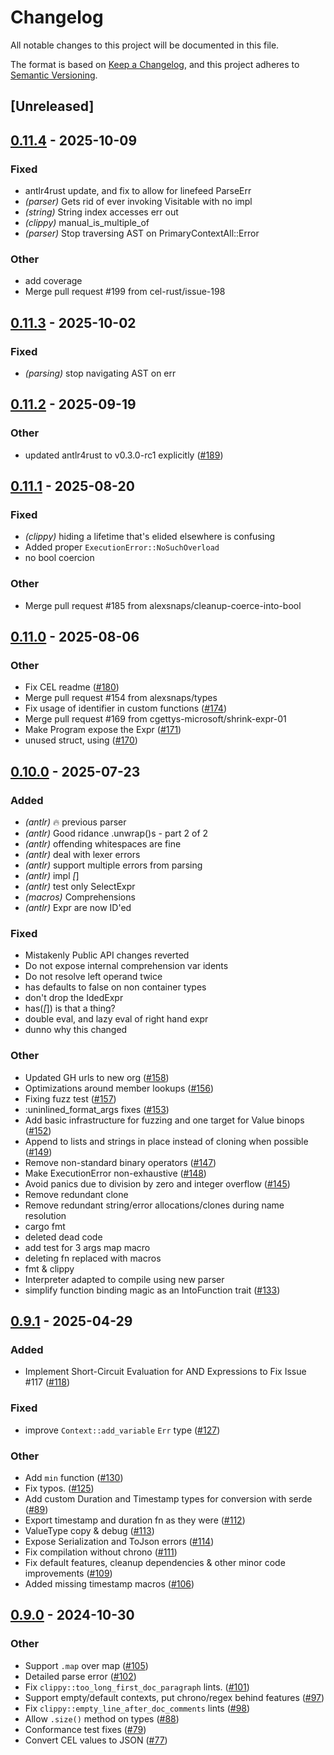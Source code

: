 # Changelog

All notable changes to this project will be documented in this file.

The format is based on [Keep a Changelog](https://keepachangelog.com/en/1.0.0/),
and this project adheres to [Semantic Versioning](https://semver.org/spec/v2.0.0.html).

## [Unreleased]

## [0.11.4](https://github.com/cel-rust/cel-rust/compare/cel-v0.11.3...cel-v0.11.4) - 2025-10-09

### Fixed

- antlr4rust update, and fix to allow for linefeed ParseErr
- *(parser)* Gets rid of ever invoking Visitable with no impl
- *(string)* String index accesses err out
- *(clippy)* manual_is_multiple_of
- *(parser)* Stop traversing AST on PrimaryContextAll::Error

### Other

- add coverage
- Merge pull request #199 from cel-rust/issue-198

## [0.11.3](https://github.com/cel-rust/cel-rust/compare/cel-v0.11.2...cel-v0.11.3) - 2025-10-02

### Fixed

- *(parsing)* stop navigating AST on err

## [0.11.2](https://github.com/cel-rust/cel-rust/compare/cel-v0.11.1...cel-v0.11.2) - 2025-09-19

### Other

- updated antlr4rust to v0.3.0-rc1 explicitly ([#189](https://github.com/cel-rust/cel-rust/pull/189))

## [0.11.1](https://github.com/cel-rust/cel-rust/compare/cel-v0.11.0...cel-v0.11.1) - 2025-08-20

### Fixed

- *(clippy)* hiding a lifetime that's elided elsewhere is confusing
- Added proper `ExecutionError::NoSuchOverload`
- no bool coercion

### Other

- Merge pull request #185 from alexsnaps/cleanup-coerce-into-bool

## [0.11.0](https://github.com/cel-rust/cel-rust/compare/cel-v0.10.0...cel-v0.11.0) - 2025-08-06

### Other

- Fix CEL readme ([#180](https://github.com/cel-rust/cel-rust/pull/180))
- Merge pull request #154 from alexsnaps/types
- Fix usage of identifier in custom functions ([#174](https://github.com/cel-rust/cel-rust/pull/174))
- Merge pull request #169 from cgettys-microsoft/shrink-expr-01
- Make Program expose the Expr ([#171](https://github.com/cel-rust/cel-rust/pull/171))
- unused struct, using ([#170](https://github.com/cel-rust/cel-rust/pull/170))

## [0.10.0](https://github.com/cel-rust/cel-rust/compare/cel-interpreter-v0.9.1...cel-interpreter-v0.10.0) - 2025-07-23

### Added

- *(antlr)* 🔥 previous parser
- *(antlr)* Good ridance .unwrap()s - part 2 of 2
- *(antlr)* offending whitespaces are fine
- *(antlr)* deal with lexer errors
- *(antlr)* support multiple errors from parsing
- *(antlr)* impl _[_]
- *(antlr)* test only SelectExpr
- *(macros)* Comprehensions
- *(antlr)* Expr are now ID'ed

### Fixed

- Mistakenly Public API changes reverted
- Do not expose internal comprehension var idents
- Do not resolve left operand twice
- has defaults to false on non container types
- don't drop the IdedExpr
- has(_[_]) is that a thing?
- double eval, and lazy eval of right hand expr
- dunno why this changed

### Other

- Updated GH urls to new org ([#158](https://github.com/cel-rust/cel-rust/pull/158))
- Optimizations around member lookups ([#156](https://github.com/cel-rust/cel-rust/pull/156))
- Fixing fuzz test ([#157](https://github.com/cel-rust/cel-rust/pull/157))
- :uninlined_format_args fixes ([#153](https://github.com/cel-rust/cel-rust/pull/153))
- Add basic infrastructure for fuzzing and one target for Value binops ([#152](https://github.com/cel-rust/cel-rust/pull/152))
- Append to lists and strings in place instead of cloning when possible ([#149](https://github.com/cel-rust/cel-rust/pull/149))
- Remove non-standard binary operators ([#147](https://github.com/cel-rust/cel-rust/pull/147))
- Make ExecutionError non-exhaustive ([#148](https://github.com/cel-rust/cel-rust/pull/148))
- Avoid panics due to division by zero and integer overflow ([#145](https://github.com/cel-rust/cel-rust/pull/145))
- Remove redundant clone
- Remove redundant string/error allocations/clones during name resolution
- cargo fmt
- deleted dead code
- add test for 3 args map macro
- deleting fn replaced with macros
- fmt & clippy
- Interpreter adapted to compile using new parser
- simplify function binding magic as an IntoFunction trait ([#133](https://github.com/cel-rust/cel-rust/pull/133))

## [0.9.1](https://github.com/cel-rust/cel-rust/compare/cel-interpreter-v0.9.0...cel-interpreter-v0.9.1) - 2025-04-29

### Added

- Implement Short-Circuit Evaluation for AND Expressions to Fix Issue #117 ([#118](https://github.com/cel-rust/cel-rust/pull/118))

### Fixed

- improve `Context::add_variable` `Err` type ([#127](https://github.com/cel-rust/cel-rust/pull/127))

### Other

- Add `min` function ([#130](https://github.com/cel-rust/cel-rust/pull/130))
- Fix typos. ([#125](https://github.com/cel-rust/cel-rust/pull/125))
- Add custom Duration and Timestamp types for conversion with serde ([#89](https://github.com/cel-rust/cel-rust/pull/89))
- Export timestamp and duration fn as they were ([#112](https://github.com/cel-rust/cel-rust/pull/112))
- ValueType copy & debug ([#113](https://github.com/cel-rust/cel-rust/pull/113))
- Expose Serialization and ToJson errors ([#114](https://github.com/cel-rust/cel-rust/pull/114))
- Fix compilation without chrono ([#111](https://github.com/cel-rust/cel-rust/pull/111))
- Fix default features, cleanup dependencies & other minor code improvements ([#109](https://github.com/cel-rust/cel-rust/pull/109))
- Added missing timestamp macros ([#106](https://github.com/cel-rust/cel-rust/pull/106))

## [0.9.0](https://github.com/cel-rust/cel-rust/compare/cel-interpreter-v0.8.1...cel-interpreter-v0.9.0) - 2024-10-30

### Other

- Support `.map` over map ([#105](https://github.com/cel-rust/cel-rust/pull/105))
- Detailed parse error ([#102](https://github.com/cel-rust/cel-rust/pull/102))
- Fix `clippy::too_long_first_doc_paragraph` lints. ([#101](https://github.com/cel-rust/cel-rust/pull/101))
- Support empty/default contexts, put chrono/regex behind features ([#97](https://github.com/cel-rust/cel-rust/pull/97))
- Fix `clippy::empty_line_after_doc_comments` lints ([#98](https://github.com/cel-rust/cel-rust/pull/98))
- Allow `.size()` method on types ([#88](https://github.com/cel-rust/cel-rust/pull/88))
- Conformance test fixes ([#79](https://github.com/cel-rust/cel-rust/pull/79))
- Convert CEL values to JSON ([#77](https://github.com/cel-rust/cel-rust/pull/77))
